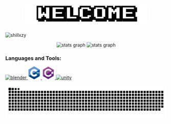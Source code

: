 <h1 align="center">
  <img src="https://raw.githubusercontent.com/shillxzy/shillxzy/main/welcome.png" alt="Logo" width="400px" />
</h1>

<p align="left"> <img src="https://komarev.com/ghpvc/?username=shillxzy&label=Profile%20views&color=0e75b6&style=flat" alt="shillxzy" /> </p>

<div align="center">
<img src="https://github-readme-stats.vercel.app/api?username=shillxzy&theme=gotham&show_icons=true&hide_border=false&count_private=true" height="150" alt="stats graph" />
<img src="https://github-readme-stats.vercel.app/api/top-langs/?username=shillxzy&theme=gotham&show_icons=true&hide_border=false&layout=compact" height="150" alt="stats graph" />
</div>


<h3 align="left">Languages and Tools:</h3>
<p align="left"> <a href="https://www.blender.org/" target="_blank" rel="noreferrer"> <img src="https://download.blender.org/branding/community/blender_community_badge_white.svg" alt="blender" width="40" height="40"/> </a> <a href="https://www.w3schools.com/cpp/" target="_blank" rel="noreferrer"> <img src="https://raw.githubusercontent.com/devicons/devicon/master/icons/cplusplus/cplusplus-original.svg" alt="cplusplus" width="40" height="40"/> </a> <a href="https://www.w3schools.com/cs/" target="_blank" rel="noreferrer"> <img src="https://raw.githubusercontent.com/devicons/devicon/master/icons/csharp/csharp-original.svg" alt="csharp" width="40" height="40"/> </a> <a href="https://unity.com/" target="_blank" rel="noreferrer"> <img src="https://www.vectorlogo.zone/logos/unity3d/unity3d-icon.svg" alt="unity" width="40" height="40"/> </a> </p>



<img src="https://raw.githubusercontent.com/platane/snk/output/github-contribution-grid-snake-dark.svg" alt="баннер"/>
